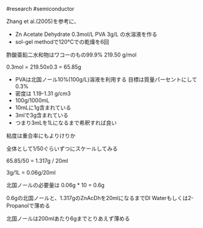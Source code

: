 #research #semiconductor 

Zhang et al.(2005)を参考に、

- Zn Acetate Dehydrate 0.3mol/L PVA 3g/L の水溶液を作る
- sol-gel methodで120°Cでの乾燥を6回


酢酸亜鉛二水和物はワコーのもの99.9% 219.50 g/mol 

0.3mol = 219.50x0.3 = 65.85g

- PVAは北国ノール10%(100g/L)溶液を利用する 目標は質量パーセントにして0.3%
- 密度は 1.19-1.31 g/cm3 
- 100g/1000mL
- 10mLに1g含まれている
- 3mlで3g含まれている
- つまり3mLを1Lになるまで希釈すれば良い

粘度は重合率にもよりけりか

全体として1/50ぐらいずつにスケールしてみる

65.85/50 = 1.317g / 20ml

3g/1L = 0.06g/20ml

北国ノールの必要量は  0.06g * 10 = 0.6g

0.6gの北国ノールと、1.317gのZnAcDhを20mlになるまでDI Waterもしくは2-Propanolで薄める

北国ノールは200mlあたり6gまでとりあえず薄める